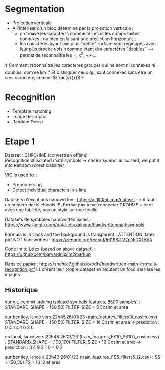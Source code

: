 # Segmentation 

- Projection verticale
- A l'intérieur d'un bloc déterminé par la projection verticale : 
    - on trouve les caractères comme les étant les composantes connexes ; ou bien en faisant une projection horizontale ;
    - les caractères ayant une plus "petite" surface sont regroupés avec leur plus proche voisin comme étant des caractères "doubles" --> permet de reconnaître les $=$, $x^2$, $+\infty$...

❓ Comment reconnaître les caractères groupés qui ne sont ni connexes ni doubles, comme $\lim$ ? Et distinguer ceux qui sont connexes sans être un seul caractère, comme $\frac{y}{x}$ ?

# Recognition

- Template matching
- Image descriptor
- Random Forest

# Etape 1

Dataset : CHROHME (converti en offline)   
Recognition of isolated math symbols => once a symbol is isolated, we put it into Random Forest classifier

VIC is used for : 
- Preprocessing
- Detect individual characters in a line

Datasets d'équations handwritten : 
https://ai.100tal.com/dataset --> il faut un numéro de tel chinois !!! J'arrive pas à me connecter
CROHME = écrit avec une tablette, pas un stylo sur une feuille

Datasets de symboles handwritten isolés : 
https://www.kaggle.com/datasets/xainano/handwrittenmathsymbols

Formula is in black and the background is transparent ; ATTENTION, latex pdf NOT handwritten :
https://zenodo.org/record/56198#.V2p0KTXT6eA

Code Im to Latex (based on above dataset) :
https://github.com/harvardnlp/im2markup

Dans ce papier : https://shchae7.github.io/pdfs/handwritten-math-formula-recogntion.pdf Ils créent leur propre dataset en ajoutant un fond derrière les images

## Historique

sur git, commit 'adding isolated symbols features, 8500 samples' : 
STANDARD_SHAPE = (50,50)
FILTER_SIZE = 5
Cosim et area

sur bentley, lancé vers 22h45 26/01/23 (train_features_filters10_cosim.csv)
STANDARD_SHAPE = (50,50)
FILTER_SIZE = 10
Cosim et area
=> prediction : 0 4 1 4 1 0 3 0

en local, lancé vers 22h48 26/01/23 (train_features_FS10_SS100_cosim.csv) :
STANDARD_SHAPE = (100,100)
FILTER_SIZE = 10
Cosim et area
=> prediction : 0 4 9 2 1 0 = 0 2

sur bentley, lancé à 23h43 26/01/23 (train_features_FS5_filters5_l2.csv) : 
SS = (50,50)
FS = 10
l2 et area